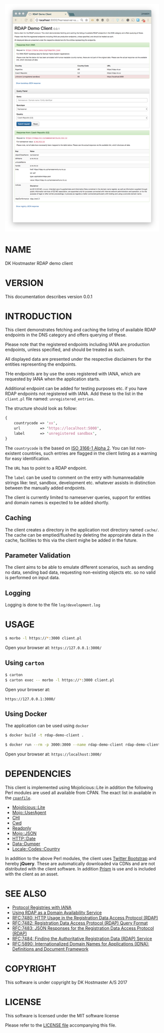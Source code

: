 ![screenshot](images/screenshot.png)

# NAME

DK Hostmaster RDAP demo client

# VERSION

This documentation describes version 0.0.1

# INTRODUCTION

This client demonstrates fetching and caching the listing of available RDAP endpoints in the DNS category and offers querying of these.

Please note that the registered endpoints including IANA are production endpoints, unless specified, and should be treated as such. 

All displayed data are presented under the respective disclaimers for the entities representing the endpoints.

THe endpoints are by use the ones registered with IANA, which are requested by IANA when the application starts.

Additional endpoint can be added for testing purposes etc. if you have RDAP endpoints not registered with IANA. Add these to the list in the `client.pl` file named: `unregistered_entries`.

The structure should look as follow:

```perl
{
    countrycode => 'xx',
    url         => 'https://localhost:5000',
    label       => 'unregistered sandbox',
}
```

The `countrycode` is the based on [ISO 3166-1 Alpha 2](https://en.wikipedia.org/wiki/ISO_3166-1_alpha-2). You can list non-existent countries, such entries are flagged in the client listing as a warning for easy identification.

The `URL` has to point to a RDAP endpoint.

The `label` can be used to comment on the entry with humanreadable strings like: test, sandbox, development etc. whatever assists in distinction between the manually added endpoints.

The client is currently limited to nameserver queries, support for entities and domain names is expected to be added shortly.

## Caching

The client creates a directory in the application root directory named `cache/`. The cache can be emptied/flushed by deleting the appropirate data in the cache, facilities to this via the client mighe be added in the future.

## Parameter Validation

The client aims to be able to emulate different scenarios, such as sending no data, sending bad data, requesting non-existing objects etc. so no valid is performed on input data.

## Logging

Logging is done to the file `log/development.log`

# USAGE

```bash
$ morbo -l https://*:3000 client.pl
```

Open your browser at: `https://127.0.0.1:3000/`

## Using `carton`

```bash
$ carton
$ carton exec -- morbo -l https://*:3000 client.pl
```

Open your browser at:

    https://127.0.0.1:3000/

## Using Docker

The application can be used using `docker`

```bash
$ docker build -t rdap-demo-client .
```

```bash
$ docker run --rm -p 3000:3000 --name rdap-demo-client rdap-demo-client 
```

Open your browser at: `https://localhost:3000/`

# DEPENDENCIES

This client is implemented using Mojolicious::Lite in addition the following
Perl modules are used all available from CPAN. The exact list in available in the [`cpanfile`](cpanfile).

- [Mojolicious::Lite](https://metacpan.org/pod/Mojolicious::Lite)
- [Mojo::UserAgent](https://metacpan.org/pod/Mojo::UserAgent)
- [CHI](https://metacpan.org/pod/CHI)
- [Cwd](https://metacpan.org/pod/Cwd)
- [Readonly](https://metacpan.org/pod/Readonly)
- [Mojo::JSON](https://metacpan.org/pod/Mojo::JSON)
- [HTTP::Date](https://metacpan.org/pod/HTTP::Date)
- [Data::Dumper](https://metacpan.org/pod/Data::Dumper)
- [Locale::Codes::Country](https://metacpan.org/pod/distribution/Locale-Codes/lib/Locale/Country.pm)

In addition to the above Perl modules, the client uses [Twitter Bootstrap](http://getbootstrap.com/) and hereby **jQuery**. These are automatically downloaded via CDNs and are not distributed with the client software. In addition [Prism](http://prismjs.com/index.html) is use and is included with the client as an asset.

# SEE ALSO

- [Protocol Registries with IANA](https://www.iana.org/protocols)
- [Using RDAP as a Domain Availability Service](https://www.ietf.org/id/draft-newton-regext-rdap-domain-availability-00.txt)
- [RFC:7480: HTTP Usage in the Registration Data Access Protocol (RDAP)](https://tools.ietf.org/html/rfc7480)
- [RFC:7482: Registration Data Access Protocol (RDAP) Query Format](https://tools.ietf.org/html/rfc7482)
- [RFC:7483: JSON Responses for the Registration Data Access Protocol (RDAP)](https://tools.ietf.org/html/rfc7483)
- [RFC:7484: Finding the Authoritative Registration Data (RDAP) Service](https://tools.ietf.org/html/rfc7484)
- [RFC:5890: Internationalized Domain Names for Applications (IDNA): Definitions and Document Framework](https://tools.ietf.org/html/rfc5890)

# COPYRIGHT

This software is under copyright by DK Hostmaster A/S 2017

# LICENSE

This software is licensed under the MIT software license

Please refer to the [LICENSE file](LICENSE) accompanying this file.
